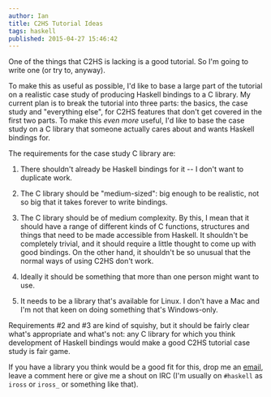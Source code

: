 ```yaml
---
author: Ian
title: C2HS Tutorial Ideas
tags: haskell
published: 2015-04-27 15:46:42
---
```


One of the things that C2HS is lacking is a good tutorial.  So I'm
going to write one (or try to, anyway).

To make this as useful as possible, I'd like to base a large part of
the tutorial on a realistic case study of producing Haskell bindings
to a C library.  My current plan is to break the tutorial into three
parts: the basics, the case study and "everything else", for C2HS
features that don't get covered in the first two parts.  To make this
*even more* useful, I'd like to base the case study on a C library
that someone actually cares about and wants Haskell bindings for.

The requirements for the case study C library are:

1. There shouldn't already be Haskell bindings for it -- I don't want
   to duplicate work.

2. The C library should be "medium-sized": big enough to be realistic,
   not so big that it takes forever to write bindings.

3. The C library should be of medium complexity.  By this, I mean that
   it should have a range of different kinds of C functions,
   structures and things that need to be made accessible from Haskell.
   It shouldn't be completely trivial, and it should require a little
   thought to come up with good bindings.  On the other hand, it
   shouldn't be so unusual that the normal ways of using C2HS don't
   work.

4. Ideally it should be something that more than one person might want
   to use.

5. It needs to be a library that's available for Linux.  I don't have
   a Mac and I'm not that keen on doing something that's Windows-only.

Requirements #2 and #3 are kind of squishy, but it should be fairly
clear what's appropriate and what's not: any C library for which you
think development of Haskell bindings would make a good C2HS tutorial
case study is fair game.

If you have a library you think would be a good fit for this, drop me
an [email](mailto:ian@skybluetrades.net), leave a comment here or give
me a shout on IRC (I'm usually on `#haskell` as `iross` or `iross_` or
something like that).
